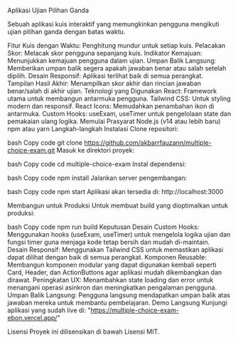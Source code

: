 Aplikasi Ujian Pilihan Ganda

Sebuah aplikasi kuis interaktif yang memungkinkan pengguna mengikuti ujian pilihan ganda dengan batas waktu.

Fitur
Kuis dengan Waktu: Penghitung mundur untuk setiap kuis.
Pelacakan Skor: Melacak skor pengguna sepanjang kuis.
Indikator Kemajuan: Menunjukkan kemajuan pengguna dalam ujian.
Umpan Balik Langsung: Memberikan umpan balik segera apakah jawaban benar atau salah setelah dipilih.
Desain Responsif: Aplikasi terlihat baik di semua perangkat.
Tampilan Hasil Akhir: Menampilkan skor akhir dan rincian jawaban benar/salah di akhir ujian.
Teknologi yang Digunakan
React: Framework utama untuk membangun antarmuka pengguna.
Tailwind CSS: Untuk styling modern dan responsif.
React Icons: Memudahkan penambahan ikon di antarmuka.
Custom Hooks: useExam, useTimer untuk pengelolaan state dan pemakaian ulang logika.
Memulai
Prasyarat
Node.js (v14 atau lebih baru)
npm atau yarn
Langkah-langkah Instalasi
Clone repositori:

bash
Copy code
git clone https://github.com/akbarrfauzann/multiple-choice-exam.git
Masuk ke direktori proyek:

bash
Copy code
cd multiple-choice-exam
Instal dependensi:

bash
Copy code
npm install
Jalankan server pengembangan:

bash
Copy code
npm start
Aplikasi akan tersedia di: http://localhost:3000

Membangun untuk Produksi
Untuk membuat build yang dioptimalkan untuk produksi:

bash
Copy code
npm run build
Keputusan Desain
Custom Hooks: Menggunakan hooks (useExam, useTimer) untuk mengelola logika ujian dan fungsi timer guna menjaga kode tetap bersih dan mudah di-maintain.
Desain Responsif: Menggunakan Tailwind CSS untuk memastikan aplikasi dapat dilihat dengan baik di semua perangkat.
Komponen Reusable: Membangun komponen modular yang dapat digunakan kembali seperti Card, Header, dan ActionButtons agar aplikasi mudah dikembangkan dan dirawat.
Peningkatan UX: Menambahkan state loading dan error untuk menangani operasi asinkron dan meningkatkan pengalaman pengguna.
Umpan Balik Langsung: Pengguna langsung mendapatkan umpan balik atas jawaban mereka untuk membantu pembelajaran.
Demo Langsung
Kunjungi aplikasi yang sudah live di: "https://multiple-choice-exam-ebon.vercel.app/"

Lisensi
Proyek ini dilisensikan di bawah Lisensi MIT.
